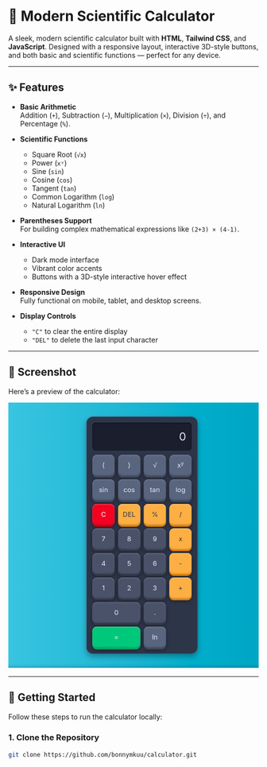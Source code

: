 # 🧮 Modern Scientific Calculator

A sleek, modern scientific calculator built with **HTML**, **Tailwind CSS**, and **JavaScript**. Designed with a responsive layout, interactive 3D-style buttons, and both basic and scientific functions — perfect for any device.

---

## ✨ Features

- **Basic Arithmetic**  
  Addition (`+`), Subtraction (`−`), Multiplication (`×`), Division (`÷`), and Percentage (`%`).

- **Scientific Functions**  
  - Square Root (`√x`)
  - Power (`xʸ`)
  - Sine (`sin`)
  - Cosine (`cos`)
  - Tangent (`tan`)
  - Common Logarithm (`log`)
  - Natural Logarithm (`ln`)

- **Parentheses Support**  
  For building complex mathematical expressions like `(2+3) × (4-1)`.

- **Interactive UI**  
  - Dark mode interface  
  - Vibrant color accents  
  - Buttons with a 3D-style interactive hover effect

- **Responsive Design**  
  Fully functional on mobile, tablet, and desktop screens.

- **Display Controls**  
  - `"C"` to clear the entire display  
  - `"DEL"` to delete the last input character

---

## 📸 Screenshot

Here’s a preview of the calculator:

![Calculator Screenshot](./calc.png)

---

## 🚀 Getting Started

Follow these steps to run the calculator locally:

### 1. Clone the Repository

```bash
git clone https://github.com/bonnymkuu/calculator.git
